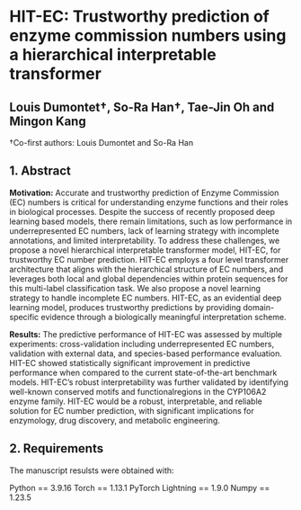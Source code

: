 # HIT-EC: Trustworthy prediction of enzyme commission numbers using a hierarchical interpretable transformer
## Louis Dumontet†, So-Ra Han†, Tae-Jin Oh and Mingon Kang 
†Co-first authors: Louis Dumontet and So-Ra Han

## 1. Abstract 

**Motivation:** Accurate and trustworthy prediction of Enzyme Commission (EC) numbers is critical for understanding enzyme functions and their roles in biological processes. Despite the success of recently proposed deep learning based models, there remain limitations, such as low performance in underrepresented EC numbers, lack of learning strategy with incomplete annotations, and limited interpretability. To address these challenges, we propose a novel hierarchical interpretable transformer model, HIT-EC, for trustworthy EC number prediction. HIT-EC employs a four level transformer architecture that aligns with the hierarchical structure of EC numbers, and leverages both local and global dependencies within protein sequences for this multi-label classification task. We also propose a novel learning strategy to handle incomplete EC numbers. HIT-EC, as an evidential deep learning model, produces trustworthy predictions by providing domain-specific evidence through a biologically meaningful interpretation scheme.

**Results:** The predictive performance of HIT-EC was assessed by multiple experiments: cross-validation including underrepresented EC numbers, validation with external data, and species-based performance evaluation. HIT-EC showed statistically significant improvement in predictive performance when compared to the current state-of-the-art benchmark models. HIT-EC’s robust interpretability was further validated by identifying well-known conserved motifs and functionalregions in the CYP106A2 enzyme family. HIT-EC would be a robust, interpretable, and reliable solution for EC number prediction, with significant implications for enzymology, drug discovery, and metabolic engineering.

## 2. Requirements

The manuscript resulsts were obtained with: 

Python == 3.9.16
Torch == 1.13.1
PyTorch Lightning == 1.9.0
Numpy == 1.23.5
